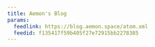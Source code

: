 ```yaml
---
title: Aemon's Blog
params:
  feedlink: https://blog.aemon.space/atom.xml
  feedid: f135417f59b405f27e72915bb2278385
---
```

